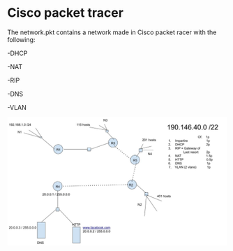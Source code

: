 # Cisco packet tracer

The network.pkt contains a network made in Cisco packet racer with the following:

-DHCP

-NAT

-RIP

-DNS

-VLAN


![network](https://github.com/Iovva/Cisco-Packet-Tracer/blob/main/Diagram.png)
